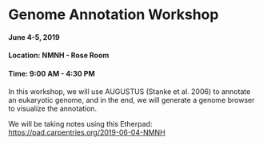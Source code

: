 # Genome Annotation Workshop 
#### June 4-5, 2019
#### Location: NMNH - Rose Room
#### Time: 9:00 AM - 4:30 PM

In this workshop, we will use AUGUSTUS (Stanke et al. 2006) to annotate an eukaryotic genome, and in the end, we will generate a genome browser to visualize the annotation.

We will be taking notes using this Etherpad: https://pad.carpentries.org/2019-06-04-NMNH


